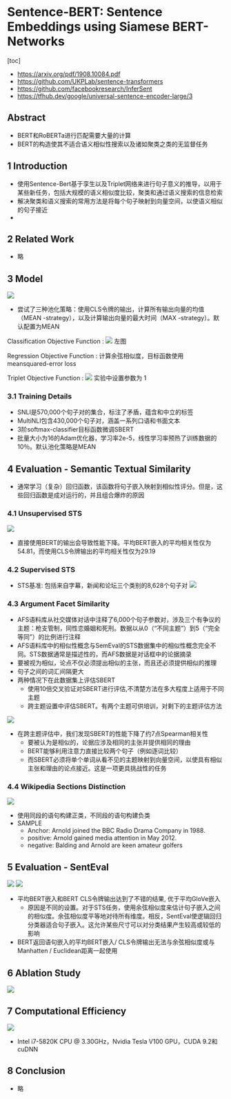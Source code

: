 # Sentence-BERT: Sentence Embeddings using Siamese BERT-Networks
[toc]

- https://arxiv.org/pdf/1908.10084.pdf
- https://github.com/UKPLab/sentence-transformers
- https://github.com/facebookresearch/InferSent
- https://tfhub.dev/google/universal-sentence-encoder-large/3
## Abstract
- BERT和RoBERTa进行匹配需要大量的计算
- BERT的构造使其不适合语义相似性搜索以及诸如聚类之类的无监督任务

## 1 Introduction
- 使用Sentence-Bert基于孪生以及Triplet网络来进行句子意义的推导，以用于某些新任务，包括大规模的语义相似度比较，聚类和通过语义搜索的信息检索
- 解决聚类和语义搜索的常用方法是将每个句子映射到向量空间，以使语义相似的句子接近
- 

## 2 Related Work
- 略

## 3 Model
![](../../images/d0001/09003081423201320814.png)
- 尝试了三种池化策略：使用CLS令牌的输出，计算所有输出向量的均值（MEAN -strategy），以及计算输出向量的最大时间（MAX -strategy）。默认配置为MEAN

Classification Objective Function
: ![](../../images/d0001/09003231423201342314.png)
左图

Regression Objective Function
: 计算余弦相似度，目标函数使用  meansquared-error loss

Triplet Objective Function
: ![](../../images/d0001/09003421423201364214.png)
实验中设置参数为 1

### 3.1 Training Details
- SNLI是570,000个句子对的集合，标注了矛盾，蕴含和中立的标签
- MultiNLI包含430,000个句子对，涵盖一系列口语和书面文本
- 3阶softmax-classifier目标函数微调SBERT
- 批量大小为16的Adam优化器，学习率2e-5，线性学习率预热了训练数据的10％。默认池化策略是MEAN

## 4 Evaluation - Semantic Textual Similarity
- 通常学习（复杂）回归函数，该函数将句子嵌入映射到相似性评分。但是，这些回归函数是成对运行的，并且组合爆炸的原因

### 4.1 Unsupervised STS
![](../../images/d0001/09003441423201374414.png)
- 直接使用BERT的输出会导致性能下降。平均BERT嵌入的平均相关性仅为54.81，而使用CLS令牌输出的平均相关性仅为29.19

### 4.2 Supervised STS
- STS基准: 包括来自字幕，新闻和论坛三个类别的8,628个句子对
![](../../images/d0001/09003221423201422214.png)

### 4.3 Argument Facet Similarity
- AFS语料库从社交媒体对话中注释了6,000个句子参数对，涉及三个有争议的主题：枪支管制，同性恋婚姻和死刑。数据以从0（“不同主题”）到5（“完全等同”）的比例进行注释
- AFS语料库中的相似性概念与SemEval的STS数据集中的相似性概念完全不同。STS数据通常是描述性的，而AFS数据是对话框中的论据摘录
- 要被视为相似，论点不仅必须提出相似的主张，而且还必须提供相似的推理
- 句子之间的词汇间隔更大
- 两种情况下在此数据集上评估SBERT
  - 使用10倍交叉验证对SBERT进行评估,不清楚方法在多大程度上适用于不同主题
  - 跨主题设置中评估SBERT。有两个主题可供培训，对剩下的主题评估方法

![](../../images/d0001/09003561423201465614.png)

- 在跨主题评估中，我们发现SBERT的性能下降了约7点Spearman相关性
  - 要被认为是相似的，论据应涉及相同的主张并提供相同的理由
  - BERT能够利用注意力直接比较两个句子（例如逐词比较）
  - 而SBERT必须将单个单词从看不见的主题映射到向量空间，以使具有相似主张和理由的论点接近。这是一项更具挑战性的任务

### 4.4 Wikipedia Sections Distinction
![](../../images/d0001/09003421423201484214.png)
- 使用同段的语句构建正类，不同段的语句构建负类
- SAMPLE
  - Anchor: Arnold joined the BBC Radio Drama Company in 1988.
  - positive: Arnold gained media attention in May 2012.
  - negative: Balding and Arnold are keen amateur golfers

## 5 Evaluation - SentEval
![](../../images/d0001/09003241423201512414.png)
![](../../images/d0001/09003521423201525214.png)

- 平均BERT嵌入和BERT CLS令牌输出达到了不错的结果, 优于平均GloVe嵌入
  - 原因是不同的设置。对于STS任务，使用余弦相似度来估计句子嵌入之间的相似度。余弦相似度平等地对待所有维度。相反，SentEval使逻辑回归分类器适合句子嵌入。这允许某些尺寸可以对分类结果产生较高或较低的影响
- BERT返回语句嵌入的平均BERT嵌入/ CLS令牌输出无法与余弦相似度或与Manhatten / Euclidean距离一起使用

## 6 Ablation Study
![](../../images/d0001/09003491423201554914.png)

## 7 Computational Efficiency
![](../../images/d0001/09003371423201583714.png)
- Intel i7-5820K CPU @ 3.30GHz，Nvidia Tesla V100 GPU，CUDA 9.2和cuDNN

## 8 Conclusion
- 略

